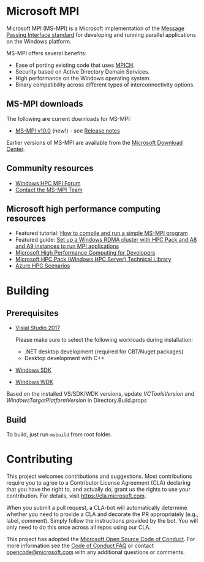 # Microsoft MPI

Microsoft MPI (MS-MPI) is a Microsoft implementation of the [Message Passing Interface standard](https://www.mpi-forum.org) for developing and running parallel applications on the Windows platform.

MS-MPI offers several benefits:

  - Ease of porting existing code that uses [MPICH](https://www.mpich.org).
  - Security based on Active Directory Domain Services.
  - High performance on the Windows operating system.
  - Binary compatibility across different types of interconnectivity options.

## MS-MPI downloads

The following are current downloads for MS-MPI:

  - [MS-MPI v10.0](https://www.microsoft.com/download/details.aspx?id=57467) (new\!) - see [Release notes](microsoft-mpi-release-notes.md)

Earlier versions of MS-MPI are available from the [Microsoft Download Center](https://go.microsoft.com/fwlink/p/?linkid=390734).

##  Community resources

  - [Windows HPC MPI Forum](https://social.microsoft.com/forums/en-us/home?forum=windowshpcmpi)
  - [Contact the MS-MPI Team](mailto:askmpi@microsoft.com)

## Microsoft high performance computing resources

  - Featured tutorial: [How to compile and run a simple MS-MPI program](https://blogs.technet.com/b/windowshpc/archive/2015/02/02/how-to-compile-and-run-a-simple-ms-mpi-program.aspx)
  - Featured guide: [Set up a Windows RDMA cluster with HPC Pack and A8 and A9 instances to run MPI applications](https://azure.microsoft.com/documentation/articles/virtual-machines-windows-hpcpack-cluster-rdma/)
  - [Microsoft High Performance Computing for Developers](https://msdn.microsoft.com/en-us/library/ff976568.aspx)
  - [Microsoft HPC Pack (Windows HPC Server) Technical Library](https://technet.microsoft.com/library/cc514029)
  - [Azure HPC Scenarios](https://www.microsoft.com/hpc)

# Building

## Prerequisites

 - [Visial Studio 2017](https://docs.microsoft.com/visualstudio/install/install-visual-studio)

   Please make sure to select the following workloads during installation:
    - .NET desktop development (required for CBT/Nuget packages)
    - Desktop development with C++ 

 - [Windows SDK](https://developer.microsoft.com/windows/downloads/windows-10-sdk)
 - [Windows WDK](https://docs.microsoft.com/windows-hardware/drivers/download-the-wdk)
 
 Based on the installed VS/SDK/WDK versions, update _VCToolsVersion_ and _WindowsTargetPlatformVersion_ in Directory.Build.props
 
 ## Build
 To build, just run ``msbuild`` from root folder.

# Contributing

This project welcomes contributions and suggestions.  Most contributions require you to agree to a
Contributor License Agreement (CLA) declaring that you have the right to, and actually do, grant us
the rights to use your contribution. For details, visit https://cla.microsoft.com.

When you submit a pull request, a CLA-bot will automatically determine whether you need to provide
a CLA and decorate the PR appropriately (e.g., label, comment). Simply follow the instructions
provided by the bot. You will only need to do this once across all repos using our CLA.

This project has adopted the [Microsoft Open Source Code of Conduct](https://opensource.microsoft.com/codeofconduct/).
For more information see the [Code of Conduct FAQ](https://opensource.microsoft.com/codeofconduct/faq/) or
contact [opencode@microsoft.com](mailto:opencode@microsoft.com) with any additional questions or comments.
